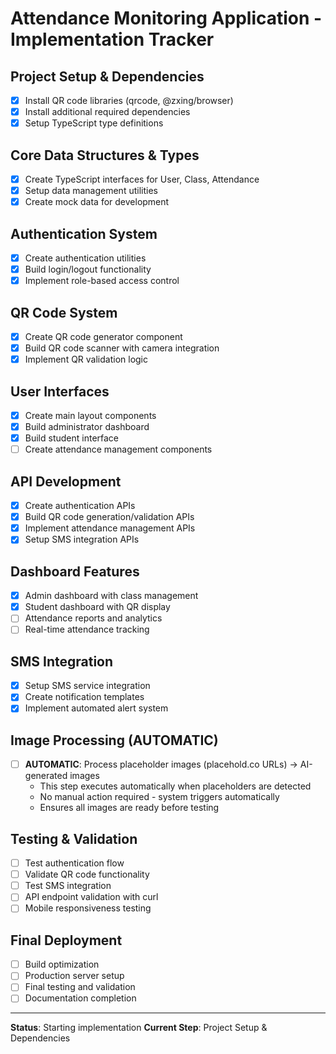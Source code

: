 # Attendance Monitoring Application - Implementation Tracker

## Project Setup & Dependencies
- [x] Install QR code libraries (qrcode, @zxing/browser)
- [x] Install additional required dependencies
- [x] Setup TypeScript type definitions

## Core Data Structures & Types
- [x] Create TypeScript interfaces for User, Class, Attendance
- [x] Setup data management utilities
- [x] Create mock data for development

## Authentication System
- [x] Create authentication utilities
- [x] Build login/logout functionality
- [x] Implement role-based access control

## QR Code System
- [x] Create QR code generator component
- [x] Build QR code scanner with camera integration
- [x] Implement QR validation logic

## User Interfaces
- [x] Create main layout components
- [x] Build administrator dashboard
- [x] Build student interface
- [ ] Create attendance management components

## API Development
- [x] Create authentication APIs
- [x] Build QR code generation/validation APIs
- [x] Implement attendance management APIs
- [x] Setup SMS integration APIs

## Dashboard Features
- [x] Admin dashboard with class management
- [x] Student dashboard with QR display
- [ ] Attendance reports and analytics
- [ ] Real-time attendance tracking

## SMS Integration
- [x] Setup SMS service integration
- [x] Create notification templates
- [x] Implement automated alert system

## Image Processing (AUTOMATIC)
- [ ] **AUTOMATIC**: Process placeholder images (placehold.co URLs) → AI-generated images
  - This step executes automatically when placeholders are detected
  - No manual action required - system triggers automatically
  - Ensures all images are ready before testing

## Testing & Validation
- [ ] Test authentication flow
- [ ] Validate QR code functionality
- [ ] Test SMS integration
- [ ] API endpoint validation with curl
- [ ] Mobile responsiveness testing

## Final Deployment
- [ ] Build optimization
- [ ] Production server setup
- [ ] Final testing and validation
- [ ] Documentation completion

---
**Status**: Starting implementation
**Current Step**: Project Setup & Dependencies